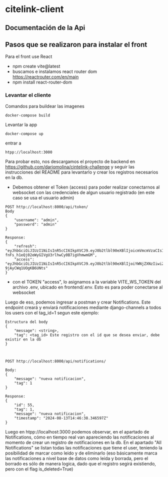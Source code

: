 # citelink-client

## Documentación de la Api

## Pasos que se realizaron para instalar el front
Para el front use React
* npm create vite@latest
* buscamos e instalamos react router dom https://reactrouter.com/en/main
* npm install react-router-dom

### Levantar el cliente

Comandos para buildear las imagenes
```
docker-compose build
```

Levantar la app
```
docker-compose up
```

entrar a 
```
htpp://localhost:3000
```

Para probar esto, nos descargamos el proyecto de backend en https://github.com/dariomolina/cintelink-challenge y seguir
las instrucciones del README para levantarlo y crear los registros necesarios en la db. 

* Debemos obtener el Token (access) para poder realizar conectarnos al websocket con las 
credenciales de algun usuario registrado (en este caso se usa el usuario admin)
```
POST http://localhost:8000/api/token/
Body
{
    "username": "admin",
    "password": "admin"
}

Response:
{
    "refresh": "eyJhbGciOiJIUzI1NiIsInR5cCI6IkpXVCJ9.eyJ0b2tlbl90eXBlIjoicmVmcmVzaCIsImV4cCI6MTcyMzY1MjI3NCwiaWF0IjoxNzIzNTY1ODc0LCJqdGkiOiJiYzk4Y2FmMWE5ODI0MGYzYmFkOGQ0YTMyOGEwY2ZiNSIsInVzZXJfaWQiOjF9.4uz-fnFs_h1eQj02eWyGIVgU3rlhwCy0B7igVhmwmGM",
    "access": "eyJhbGciOiJIUzI1NiIsInR5cCI6IkpXVCJ9.eyJ0b2tlbl90eXBlIjoiYWNjZXNzIiwiZXhwIjoxNzIzNTY5NDE0LCJpYXQiOjE3MjM1NjU4NzQsImp0aSI6IjY4ZDAyOGQ5MGZiOTQ3YjdiYjE0NTRjNzRlNDIyZGJlIiwidXNlcl9pZCI6MX0._YI6uIqpRElPAaLGAx2_eN3E-9jAyCWq1UOgKB6UNts"
}
```

* con el TOKEN "access", lo asignamos a la variable VITE_WS_TOKEN del archivo .env, ubicado en frontend/.env. Esto es para
poder conectarse al websocket


Luego de eso, podemos ingresar a postman y crear Notifications.
Este endpoint creará y enviará notificaciones mediante django-channels a todos los users con el tag_id=1 
segun este ejemplo:
```
Estructura del body
{
    "message": <string>,
    "tag": <tag_id> Este registro con el id que se desea enviar, debe existir en la db
}



POST http://localhost:8000/api/notifications/

Body:
{
    "message": "nueva notificacion",
    "tag": 1
}

Response:
{
    "id": 55,
    "tag": 1,
    "message": "nueva notificacion",
    "timestamp": "2024-08-13T14:46:38.346597Z"
}
```
Luego en htpp://localhost:3000 podemos observar, en el apartado de Notifications, cómo en tiempo real van apareciendo las notificaciones al momento de crear un registro de notificaciones en la db.
En el apartado "All Notifications" se listan todas las notificaciones que tiene el user, teniendo la posibilidad de marcar como leido
y de eliminarlo (eso básicamente marca las notificaciones a nivel base de datos como leida y borrada, pero el borrado es sólo de manera logica, dado que el registro segirá existiendo, pero con el flag is_deleted=True)
